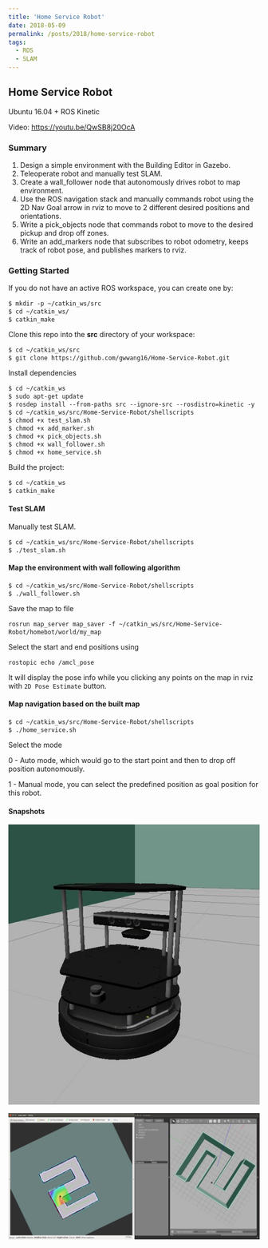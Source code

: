 ```yaml
---
title: 'Home Service Robot'
date: 2018-05-09
permalink: /posts/2018/home-service-robot
tags:
  - ROS
  - SLAM
---
```


##  Home Service Robot

Ubuntu 16.04 + ROS Kinetic

Video: https://youtu.be/QwSB8j20OcA

[//]: # "Image References"

[robot]:/images/portfolio/home-service-robot/robot.jpg
[results]:/images/portfolio/home-service-robot/results.jpg

### Summary

1. Design a simple environment with the Building Editor in Gazebo.
2. Teleoperate  robot and manually test SLAM.
3. Create a wall_follower node that autonomously drives robot to map environment.
4. Use the ROS navigation stack and manually commands robot using the 2D Nav Goal arrow in rviz to move to 2 different desired positions and orientations.
5. Write a pick_objects node that commands robot to move to the desired pickup and drop off zones.
6. Write an add_markers node that subscribes to  robot odometry, keeps track of  robot pose, and publishes markers to rviz.



### Getting Started

If you do not have an active ROS workspace, you can create one by:

```
$ mkdir -p ~/catkin_ws/src
$ cd ~/catkin_ws/
$ catkin_make
```

Clone this repo into the **src** directory of your workspace:

```
$ cd ~/catkin_ws/src
$ git clone https://github.com/gwwang16/Home-Service-Robot.git
```

Install dependencies

```
$ cd ~/catkin_ws
$ sudo apt-get update
$ rosdep install --from-paths src --ignore-src --rosdistro=kinetic -y
$ cd ~/catkin_ws/src/Home-Service-Robot/shellscripts
$ chmod +x test_slam.sh
$ chmod +x add_marker.sh
$ chmod +x pick_objects.sh
$ chmod +x wall_follower.sh
$ chmod +x home_service.sh
```

Build the project:

```
$ cd ~/catkin_ws
$ catkin_make
```

#### Test SLAM
Manually test SLAM.
```
$ cd ~/catkin_ws/src/Home-Service-Robot/shellscripts
$ ./test_slam.sh
```

#### Map the environment with wall following algorithm

```
$ cd ~/catkin_ws/src/Home-Service-Robot/shellscripts
$ ./wall_follower.sh
```

Save the map to file 

```
rosrun map_server map_saver -f ~/catkin_ws/src/Home-Service-Robot/homebot/world/my_map
```

Select the start and end positions using

```
rostopic echo /amcl_pose
```

It will display the pose info while you clicking any points on the map in rviz with `2D Pose Estimate` button.

#### Map navigation based on the built map

```
$ cd ~/catkin_ws/src/Home-Service-Robot/shellscripts
$ ./home_service.sh
```

Select the mode

0 - Auto mode, which would go to the start point and then to drop off position autonomously.

1 - Manual mode, you can select the predefined position as goal position for this robot.

#### Snapshots

![alt text][robot]

![alt text][results]

